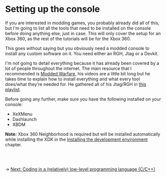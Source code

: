 # Setting up the console
If you are interested in modding games, you probably already did all of this, but I'm going to list all the tools that need to be installed on the console before doing anything else, just in case.
This will only cover the setup for an Xbox 360, as the rest of the tutorials will be for the Xbox 360.

This goes without saying but you obviously need a modded console to install any custom software on it. You need either an RGH, Jtag or a Devkit.

I'm not going to detail everything because it has already been covered by a lot of people throughout the internet. The main resource that I recommended is [Modded Warfare](https://www.youtube.com/user/xXModdedWarfareXx), his videos are a little bit long but he takes time to explain how to install everything and what every tool does/what they're needed for. He gathered all of his Jtag/RGH in [this playlist](https://www.youtube.com/playlist?list=PLn7ji3VsPy3FCoZ5E3zWz5tS5iWbysPZX).

Before going any further, make sure you have the following installed on your console:

- XeXMenu
- Dashlaunch
- XBDM

**Note:** Xbox 360 Neighborhood is required but will be installed automatically while installing the XDK in the [Installing the development environment](install-env.md) chapter.

<br/><br/>

&rarr; [Next: Coding in a (relatively) low-level programming language (C/C++)](coding.md)
